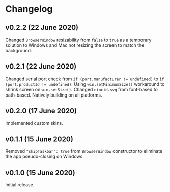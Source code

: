 # Changelog

## v0.2.2 (22 June 2020)

Changed `BrowserWindow` resizability from `false` to `true` as a temporary solution to Windows and Mac not resizing the screen to match the background.

## v0.2.1 (22 June 2020)

Changed serial port check from `if (port.manufacturer != undefined)` to `if (port.productId != undefined)`. Using `win.setMinimumSize()` workaround to shrink screen on `win.setSize()`. Changed `nincid.svg` from font-based to path-based. Natively building on all platforms.

## v0.2.0 (17 June 2020)

Implemented custom skins.

## v0.1.1 (15 June 2020)

Removed `"skipTaskbar": true` from `BrowserWindow` constructor to eliminate the app pseudo-closing on Windows.

## v0.1.0 (15 June 2020)

Initial release.